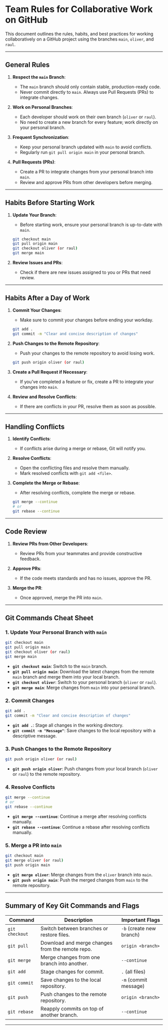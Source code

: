 # Team Rules for Collaborative Work on GitHub

This document outlines the rules, habits, and best practices for working collaboratively on a GitHub project using the branches `main`, `oliver`, and `raul`.

---

## General Rules

1. **Respect the `main` Branch**:
   - The `main` branch should only contain stable, production-ready code.
   - Never commit directly to `main`. Always use Pull Requests (PRs) to integrate changes.

2. **Work on Personal Branches**:
   - Each developer should work on their own branch (`oliver` or `raul`).
   - No need to create a new branch for every feature; work directly on your personal branch.

3. **Frequent Synchronization**:
   - Keep your personal branch updated with `main` to avoid conflicts.
   - Regularly run `git pull origin main` in your personal branch.

4. **Pull Requests (PRs)**:
   - Create a PR to integrate changes from your personal branch into `main`.
   - Review and approve PRs from other developers before merging.

---

## Habits Before Starting Work

1. **Update Your Branch**:
   - Before starting work, ensure your personal branch is up-to-date with `main`.

   ```bash
   git checkout main
   git pull origin main
   git checkout oliver (or raul)
   git merge main
   ```

2. **Review Issues and PRs**:
   - Check if there are new issues assigned to you or PRs that need review.

---

## Habits After a Day of Work

1. **Commit Your Changes**:
   - Make sure to commit your changes before ending your workday.

   ```bash
   git add .
   git commit -m "Clear and concise description of changes"
   ```

2. **Push Changes to the Remote Repository**:
   - Push your changes to the remote repository to avoid losing work.

   ```bash
   git push origin oliver (or raul)
   ```

3. **Create a Pull Request if Necessary**:
   - If you’ve completed a feature or fix, create a PR to integrate your changes into `main`.

4. **Review and Resolve Conflicts**:
   - If there are conflicts in your PR, resolve them as soon as possible.

---

## Handling Conflicts

1. **Identify Conflicts**:
   - If conflicts arise during a merge or rebase, Git will notify you.

2. **Resolve Conflicts**:
   - Open the conflicting files and resolve them manually.
   - Mark resolved conflicts with `git add <file>`.

3. **Complete the Merge or Rebase**:
   - After resolving conflicts, complete the merge or rebase.

   ```bash
   git merge --continue
   # or
   git rebase --continue
   ```

---

## Code Review

1. **Review PRs from Other Developers**:
   - Review PRs from your teammates and provide constructive feedback.

2. **Approve PRs**:
   - If the code meets standards and has no issues, approve the PR.

3. **Merge the PR**:
   - Once approved, merge the PR into `main`.

---

## Git Commands Cheat Sheet

### 1. **Update Your Personal Branch with `main`**

```bash
git checkout main
git pull origin main
git checkout oliver (or raul)
git merge main
```

- **`git checkout main`**: Switch to the `main` branch.
- **`git pull origin main`**: Download the latest changes from the remote `main` branch and merge them into your local branch.
- **`git checkout oliver`**: Switch to your personal branch (`oliver` or `raul`).
- **`git merge main`**: Merge changes from `main` into your personal branch.

### 2. **Commit Changes**

```bash
git add .
git commit -m "Clear and concise description of changes"
```

- **`git add .`**: Stage all changes in the working directory.
- **`git commit -m "Message"`**: Save changes to the local repository with a descriptive message.

### 3. **Push Changes to the Remote Repository**

```bash
git push origin oliver (or raul)
```

- **`git push origin oliver`**: Push changes from your local branch (`oliver` or `raul`) to the remote repository.

### 4. **Resolve Conflicts**

```bash
git merge --continue
# or
git rebase --continue
```

- **`git merge --continue`**: Continue a merge after resolving conflicts manually.
- **`git rebase --continue`**: Continue a rebase after resolving conflicts manually.

### 5. **Merge a PR into `main`**

```bash
git checkout main
git merge oliver (or raul)
git push origin main
```

- **`git merge oliver`**: Merge changes from the `oliver` branch into `main`.
- **`git push origin main`**: Push the merged changes from `main` to the remote repository.

---

## Summary of Key Git Commands and Flags

| Command        | Description                                      | Important Flags         |
|----------------|--------------------------------------------------|-------------------------|
| `git checkout` | Switch between branches or restore files.        | `-b` (create new branch)|
| `git pull`     | Download and merge changes from the remote repo. | `origin <branch>`       |
| `git merge`    | Merge changes from one branch into another.      | `--continue`            |
| `git add`      | Stage changes for commit.                        | `.` (all files)         |
| `git commit`   | Save changes to the local repository.            | `-m` (commit message)   |
| `git push`     | Push changes to the remote repository.           | `origin <branch>`       |
| `git rebase`   | Reapply commits on top of another branch.        | `--continue`            |

---
